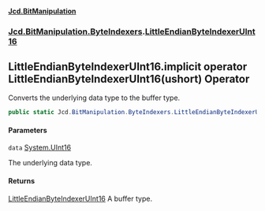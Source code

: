 #### [Jcd.BitManipulation](index.md 'index')

### [Jcd.BitManipulation.ByteIndexers](Jcd.BitManipulation.ByteIndexers.md 'Jcd.BitManipulation.ByteIndexers').[LittleEndianByteIndexerUInt16](Jcd.BitManipulation.ByteIndexers.LittleEndianByteIndexerUInt16.md 'Jcd.BitManipulation.ByteIndexers.LittleEndianByteIndexerUInt16')

## LittleEndianByteIndexerUInt16.implicit operator LittleEndianByteIndexerUInt16(ushort) Operator

Converts the underlying data type to the buffer type.

```csharp
public static Jcd.BitManipulation.ByteIndexers.LittleEndianByteIndexerUInt16 implicit operator LittleEndianByteIndexerUInt16(ushort data);
```

#### Parameters

<a name='Jcd.BitManipulation.ByteIndexers.LittleEndianByteIndexerUInt16.op_ImplicitJcd.BitManipulation.ByteIndexers.LittleEndianByteIndexerUInt16(ushort).data'></a>

`data` [System.UInt16](https://docs.microsoft.com/en-us/dotnet/api/System.UInt16 'System.UInt16')

The underlying data type.

#### Returns

[LittleEndianByteIndexerUInt16](Jcd.BitManipulation.ByteIndexers.LittleEndianByteIndexerUInt16.md 'Jcd.BitManipulation.ByteIndexers.LittleEndianByteIndexerUInt16')
A buffer type.